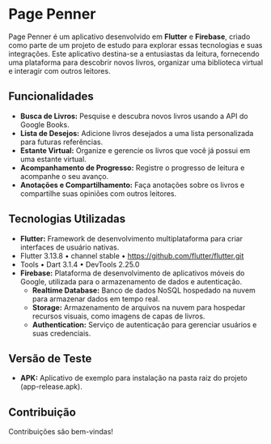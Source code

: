 # Page Penner

Page Penner é um aplicativo desenvolvido em **Flutter** e **Firebase**, criado como parte de um projeto de estudo para explorar essas tecnologias e suas integrações. Este aplicativo destina-se a entusiastas da leitura, fornecendo uma plataforma para descobrir novos livros, organizar uma biblioteca virtual e interagir com outros leitores.

## Funcionalidades

- **Busca de Livros:** Pesquise e descubra novos livros usando a API do Google Books.
- **Lista de Desejos:** Adicione livros desejados a uma lista personalizada para futuras referências.
- **Estante Virtual:** Organize e gerencie os livros que você já possui em uma estante virtual.
- **Acompanhamento de Progresso:** Registre o progresso de leitura e acompanhe o seu avanço.
- **Anotações e Compartilhamento:** Faça anotações sobre os livros e compartilhe suas opiniões com outros leitores.

## Tecnologias Utilizadas

- **Flutter:** Framework de desenvolvimento multiplataforma para criar interfaces de usuário nativas.
-   Flutter 3.13.8 • channel stable • https://github.com/flutter/flutter.git
-   Tools • Dart 3.1.4 • DevTools 2.25.0
- **Firebase:** Plataforma de desenvolvimento de aplicativos móveis do Google, utilizada para o armazenamento de dados e autenticação.
    - **Realtime Database:** Banco de dados NoSQL hospedado na nuvem para armazenar dados em tempo real.
    - **Storage:** Armazenamento de arquivos na nuvem para hospedar recursos visuais, como imagens de capas de livros.
    - **Authentication:** Serviço de autenticação para gerenciar usuários e suas credenciais.

## Versão de Teste

- **APK:** Aplicativo de exemplo para instalação na pasta raiz do projeto (app-release.apk).

## Contribuição

Contribuições são bem-vindas!
